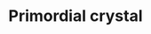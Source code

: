 ---
layout: item
title: Primordial crystal
item-id: 13231
datatable: true
id: 13231
name: "Primordial crystal"
members: true
lowalch: 18000
highalch: 27000
examine: "A powerful crystal of strength."
monsters:
  - id: 5862
    name: "Cerberus"
    members: true
    combat_level: 318
    wiki_url: "https://oldschool.runescape.wiki/w/Cerberus"
    drops:
      - quantity: "1"
        rarity: 0.001953125
    image: "https://oldschool.runescape.wiki/images/thumb/4/45/Cerberus.png/280px-Cerberus.png?47f4c"
---